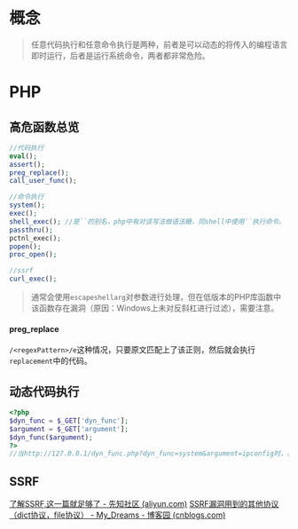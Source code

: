 # 概念

> 任意代码执行和任意命令执行是两种，前者是可以动态的将传入的编程语言即时运行，后者是运行系统命令，两者都非常危险。

# PHP

## 高危函数总览

```php
//代码执行
eval();
assert();
preg_replace();
call_user_func();

//命令执行
system();
exec();
shell_exec(); //是``的别名，php中有对该写法做语法糖，同shell中使用``执行命令。
passthru();
pctnl_exec();
popen();
proc_open();

//ssrf
curl_exec(); 
```

> 通常会使用`escapeshellarg`对参数进行处理，但在低版本的PHP库函数中该函数存在漏洞（原因：Windows上未对反斜杠进行过滤），需要注意。

#### preg_replace

`/<regexPattern>/e`这种情况，只要原文匹配上了该正则，然后就会执行 `replacement`中的代码。

## 动态代码执行

```php
<?php
$dyn_func = $_GET['dyn_func'];
$argument = $_GET['argument'];
$dyn_func($argument);
?>
//当http://127.0.0.1/dyn_func.php?dyn_func=system&argument=ipconfig时，执行ipconfig命令
```



## SSRF
[了解SSRF,这一篇就足够了 - 先知社区 (aliyun.com)](https://xz.aliyun.com/t/2115)
[SSRF漏洞用到的其他协议（dict协议，file协议） - My_Dreams - 博客园 (cnblogs.com)](https://www.cnblogs.com/zzjdbk/p/12970919.html)